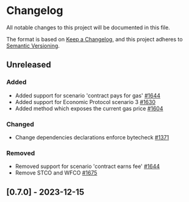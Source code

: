 # Changelog

All notable changes to this project will be documented in this file.

The format is based on [Keep a Changelog](https://keepachangelog.com/en/1.0.0/),
and this project adheres to [Semantic Versioning](https://semver.org/spec/v2.0.0.html).

## Unreleased

### Added

- Added support for scenario 'contract pays for gas' [#1644]
- Added support for Economic Protocol scenario 3 [#1630]
- Added method which exposes the current gas price [#1604]

### Changed

- Change dependencies declarations enforce bytecheck [#1371]

### Removed

- Removed support for scenario 'contract earns fee' [#1644]
- Remove STCO and WFCO [#1675]

## [0.7.0] - 2023-12-15

[#1644]: https://github.com/dusk-network/rusk/issues/1644
[#1630]: https://github.com/dusk-network/rusk/issues/1630
[#1604]: https://github.com/dusk-network/rusk/issues/1604
[#1675]: https://github.com/dusk-network/rusk/issues/1675
[#1371]: https://github.com/dusk-network/rusk/issues/1371
